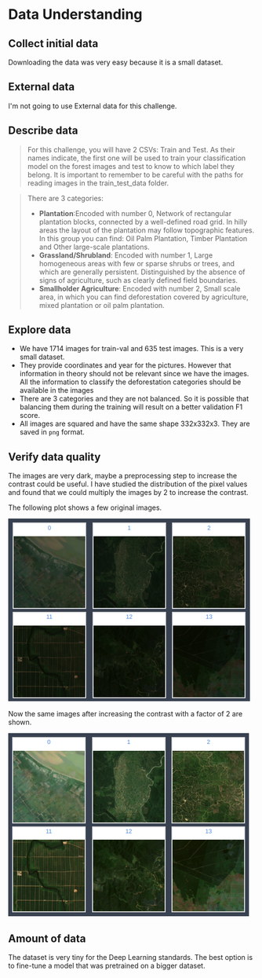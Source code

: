 # Data Understanding

## Collect initial data

<!---Acquire the data (or access to the data) listed in the project resources.
This initial collection includes data loading, if necessary for data understanding.
For example, if you use a specific tool for data understanding, it makes perfect
sense to load your data into this tool. This effort possibly leads to initial data
preparation steps.
List the dataset(s) acquired, together with their locations, the methods used to
acquire them, and any problems encountered. Record problems encountered and any
resolutions achieved. This will aid with future replication of this project or
with the execution of similar future projects.

>	Indeed it's a pain downloading huge files. Especially when there are connection issues. I used "wget" to download the dataset with an option "-c" for resuming capability in case the download fails.  You would need to save the cookies in the page using a chrome extension Chrome Extension  save the cookies as cookies.txt from the extension  Then you can download the files by using the following command

	wget -c -x --load-cookies cookies.txt https://www.kaggle.com/c/dstl-satellite-imagery-feature-detection/data?train_wkt.csv.zip

--->

Downloading the data was very easy because it is a small dataset.

## External data

<!--- It is allowed in this challenge? If so write it here ideas of how to find
it and if people have already posted it on the forum describe it. --->

I'm not going to use External data for this challenge.

## Describe data

<!---Describe the data that has been acquired, including the format of the data,
the quantity of data (for example, the number of records and fields in each table),
the identities of the fields, and any other surface features which have been
discovered. Evaluate whether the data acquired satisfies the relevant requirements. --->

> For this challenge, you will have 2 CSVs: Train and Test. As their names indicate, the first one will be used to train your classification model on the forest images and test to know to which label they belong. It is important to remember to be careful with the paths for reading images in the train_test_data folder.

<!---  --->

> There are 3 categories:
> 
> - **Plantation**:Encoded with number 0, Network of rectangular plantation blocks, connected by a well-defined road grid. In hilly areas the layout of the plantation may follow topographic features. In this group you can find: Oil Palm Plantation, Timber Plantation and Other large-scale plantations.
> - **Grassland/Shrubland**: Encoded with number 1, Large homogeneous areas with few or sparse shrubs or trees, and which are generally persistent. Distinguished by the absence of signs of agriculture, such as clearly defined field boundaries.
> - **Smallholder Agriculture**: Encoded with number 2, Small scale area, in which you can find deforestation covered by agriculture, mixed plantation or oil palm plantation.

## Explore data

<!---This task addresses data mining questions using querying, visualization,
and reporting techniques. These include distribution of key attributes (for example,
the target attribute of a prediction task) relationships between pairs or small
numbers of attributes, results of simple aggregations, properties of significant
sub-populations, and simple statistical analyses.

Some techniques:
* Features and their importance
* Clustering
* Train/test data distribution
* Intuitions about the data
--->

- We have 1714 images for train-val and 635 test images. This is a very small dataset.
- They provide coordinates and year for the pictures. However that information in theory should not be relevant since we have the images. All the information to classify the deforestation categories should be available in the images
- There are 3 categories and they are not balanced. So it is possible that balancing them during the training will result on a better validation F1 score.
- All images are squared and have the same shape 332x332x3. They are saved in `png` format.

## Verify data quality

<!---Examine the quality of the data, addressing questions such as: Is the data
complete (does it cover all the cases required)? Is it correct, or does it contain
errors and, if there are errors, how common are they? Are there missing values in
the data? If so, how are they represented, where do they occur, and how common are they? --->

The images are very dark, maybe a preprocessing step to increase the contrast could be useful.
I have studied the distribution of the pixel values and found that we could multiply the images by 2 to increase the contrast.

The following plot shows a few original images.

![images_before_improving_contrast](res/images_before_improving_contrast.png)

Now the same images after increasing the contrast with a factor of 2 are shown.

![images_after_improving_contrast](res/images_after_improving_contrast.png)

## Amount of data

<!---
How big is the train dataset? How compared to the test set?
Is enough for DL?
--->

The dataset is very tiny for the Deep Learning standards. The best option is to fine-tune a model
that was pretrained on a bigger dataset.
